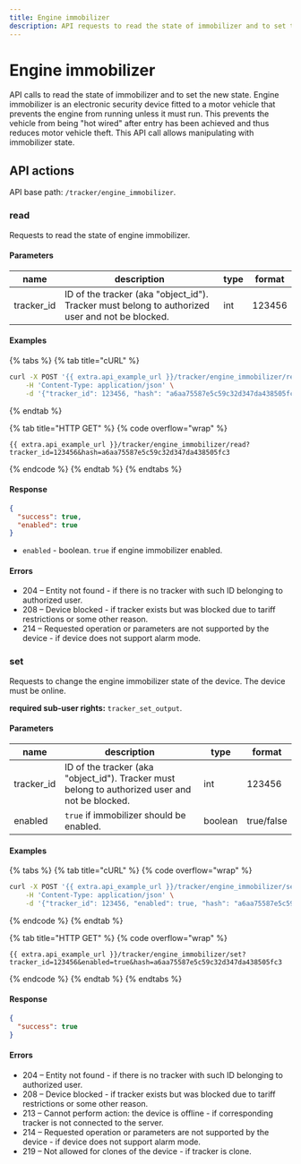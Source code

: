 ```yaml
---
title: Engine immobilizer
description: API requests to read the state of immobilizer and to set the new state.
---
```


# Engine immobilizer

API calls to read the state of immobilizer and to set the new state. Engine immobilizer is an electronic security device fitted to a motor vehicle that prevents the engine from running unless it must run. This prevents the vehicle from being "hot wired" after entry has been achieved and thus reduces motor vehicle theft. This API call allows manipulating with immobilizer state.

## API actions

API base path: `/tracker/engine_immobilizer`.

### read

Requests to read the state of engine immobilizer.

#### Parameters

| name        | description                                                                                      | type | format |
| ----------- | ------------------------------------------------------------------------------------------------ | ---- | ------ |
| tracker\_id | ID of the tracker (aka "object\_id"). Tracker must belong to authorized user and not be blocked. | int  | 123456 |

#### Examples

{% tabs %}
{% tab title="cURL" %}
```sh
curl -X POST '{{ extra.api_example_url }}/tracker/engine_immobilizer/read' \
    -H 'Content-Type: application/json' \
    -d '{"tracker_id": 123456, "hash": "a6aa75587e5c59c32d347da438505fc3"}'
```
{% endtab %}

{% tab title="HTTP GET" %}
{% code overflow="wrap" %}
```http
{{ extra.api_example_url }}/tracker/engine_immobilizer/read?tracker_id=123456&hash=a6aa75587e5c59c32d347da438505fc3
```
{% endcode %}
{% endtab %}
{% endtabs %}

#### Response

```json
{
  "success": true,
  "enabled": true
}
```

* `enabled` - boolean. `true` if engine immobilizer enabled.

#### Errors

* 204 – Entity not found - if there is no tracker with such ID belonging to authorized user.
* 208 – Device blocked - if tracker exists but was blocked due to tariff restrictions or some other reason.
* 214 – Requested operation or parameters are not supported by the device - if device does not support alarm mode.

### set

Requests to change the engine immobilizer state of the device. The device must be online.

**required sub-user rights:** `tracker_set_output`.

#### Parameters

| name        | description                                                                                      | type    | format     |
| ----------- | ------------------------------------------------------------------------------------------------ | ------- | ---------- |
| tracker\_id | ID of the tracker (aka "object\_id"). Tracker must belong to authorized user and not be blocked. | int     | 123456     |
| enabled     | `true` if immobilizer should be enabled.                                                         | boolean | true/false |

#### Examples

{% tabs %}
{% tab title="cURL" %}
{% code overflow="wrap" %}
```sh
curl -X POST '{{ extra.api_example_url }}/tracker/engine_immobilizer/set' \
    -H 'Content-Type: application/json' \
    -d '{"tracker_id": 123456, "enabled": true, "hash": "a6aa75587e5c59c32d347da438505fc3"}'
```
{% endcode %}
{% endtab %}

{% tab title="HTTP GET" %}
{% code overflow="wrap" %}
```http
{{ extra.api_example_url }}/tracker/engine_immobilizer/set?tracker_id=123456&enabled=true&hash=a6aa75587e5c59c32d347da438505fc3
```
{% endcode %}
{% endtab %}
{% endtabs %}

#### Response

```json
{
  "success": true
}
```

#### Errors

* 204 – Entity not found - if there is no tracker with such ID belonging to authorized user.
* 208 – Device blocked - if tracker exists but was blocked due to tariff restrictions or some other reason.
* 213 – Cannot perform action: the device is offline - if corresponding tracker is not connected to the server.
* 214 – Requested operation or parameters are not supported by the device - if device does not support alarm mode.
* 219 – Not allowed for clones of the device - if tracker is clone.
